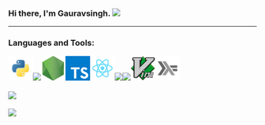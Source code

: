 ### Hi there, I'm Gauravsingh. <img src="https://raw.githubusercontent.com/MartinHeinz/MartinHeinz/master/wave.gif" width="30px" />

<hr>

### Languages and Tools:

<a href="https://python.org"><img height="50" src="https://raw.githubusercontent.com/github/explore/80688e429a7d4ef2fca1e82350fe8e3517d3494d/topics/python/python.png"><a href="https://rust-lang.org/" /><img height="50" src="https://www.pngjoy.com/pngl/308/5810784_rust-logo-rust-programming-language-logo-transparent-png.png"></a><a href="https://nodejs.org" /><img height="50" src="https://raw.githubusercontent.com/github/explore/80688e429a7d4ef2fca1e82350fe8e3517d3494d/topics/nodejs/nodejs.png"><a href="https://www.typescriptlang.org/"/><img height="50" src="https://raw.githubusercontent.com/github/explore/80688e429a7d4ef2fca1e82350fe8e3517d3494d/topics/typescript/typescript.png"><a href="https://reactjs.org/"><img height="50" src="https://raw.githubusercontent.com/github/explore/80688e429a7d4ef2fca1e82350fe8e3517d3494d/topics/react/react.png"><a href="https://nextjs.org"/><img height="50" src="https://assets.vercel.com/image/upload/v1607554385/repositories/next-js/next-logo.png"><a href="https://www.mongodb.com/"/><img height="50" src="https://www.logolynx.com/images/logolynx/f4/f436442c17fa509c78e28aa28c76b923.png" /><a href="https://www.vim.org/" /><img height="50" src="https://raw.githubusercontent.com/github/explore/80688e429a7d4ef2fca1e82350fe8e3517d3494d/topics/vim/vim.png"><a href="https://www.haskell.org/"><img height="50" src="https://raw.githubusercontent.com/github/explore/80688e429a7d4ef2fca1e82350fe8e3517d3494d/topics/haskell/haskell.png"></a>
<br>
<br>
<img align="center" src="https://github-readme-streak-stats.herokuapp.com/?user=grvxs&background=151515&ring=fff&currStreakNum=fff&sideNums=fff&currStreakLabel=79ff97&sideLabels=79ff97&dates=fff&fire=79ff97&border=e4e2e2" />
<br>
<br>
<img align="center" src="https://github-readme-stats.vercel.app/api?username=grvxs&show_icons=true&title_color=fff&icon_color=79ff97&text_color=9f9f9f&bg_color=151515&count_private=true" />
